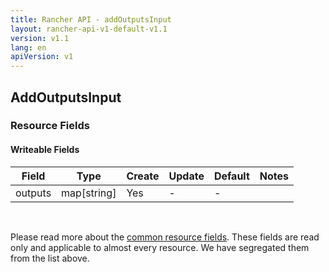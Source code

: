 ```yaml
---
title: Rancher API - addOutputsInput
layout: rancher-api-v1-default-v1.1
version: v1.1
lang: en
apiVersion: v1
---
```


## AddOutputsInput



### Resource Fields

#### Writeable Fields

Field | Type | Create | Update | Default | Notes
---|---|---|---|---|---
outputs | map[string] | Yes | - | - | 



<br>

Please read more about the [common resource fields]({{site.baseurl}}/rancher/{{page.version}}/{{page.lang}}/api/{{page.apiVersion}}/common/). These fields are read only and applicable to almost every resource. We have segregated them from the list above.




